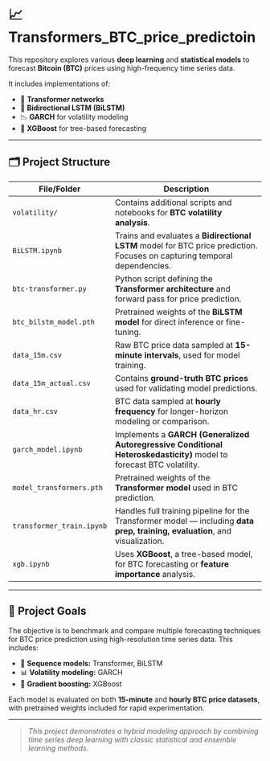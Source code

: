 # 📈 Transformers_BTC_price_predictoin

This repository explores various **deep learning** and **statistical models** to forecast **Bitcoin (BTC)** prices using high-frequency time series data.

It includes implementations of:

- 🧠 **Transformer networks**
- 🔁 **Bidirectional LSTM (BiLSTM)**
- 📉 **GARCH** for volatility modeling
- 🌲 **XGBoost** for tree-based forecasting

---

## 🗂️ Project Structure

| File/Folder                 | Description |
|----------------------------|-------------|
| `volatility/`              | Contains additional scripts and notebooks for **BTC volatility analysis**. |
| `BiLSTM.ipynb`             | Trains and evaluates a **Bidirectional LSTM** model for BTC price prediction. Focuses on capturing temporal dependencies. |
| `btc-transformer.py`       | Python script defining the **Transformer architecture** and forward pass for price prediction. |
| `btc_bilstm_model.pth`     | Pretrained weights of the **BiLSTM model** for direct inference or fine-tuning. |
| `data_15m.csv`             | Raw BTC price data sampled at **15-minute intervals**, used for model training. |
| `data_15m_actual.csv`      | Contains **ground-truth BTC prices** used for validating model predictions. |
| `data_hr.csv`              | BTC data sampled at **hourly frequency** for longer-horizon modeling or comparison. |
| `garch_model.ipynb`        | Implements a **GARCH (Generalized Autoregressive Conditional Heteroskedasticity)** model to forecast BTC volatility. |
| `model_transformers.pth`   | Pretrained weights of the **Transformer model** used in BTC prediction. |
| `transformer_train.ipynb`  | Handles full training pipeline for the Transformer model — including **data prep, training, evaluation**, and visualization. |
| `xgb.ipynb`                | Uses **XGBoost**, a tree-based model, for BTC forecasting or **feature importance** analysis. |

---

## 🎯 Project Goals

The objective is to benchmark and compare multiple forecasting techniques for BTC price prediction using high-resolution time series data. This includes:

- 🧮 **Sequence models:** Transformer, BiLSTM  
- 📊 **Volatility modeling:** GARCH  
- 🌲 **Gradient boosting:** XGBoost

Each model is evaluated on both **15-minute** and **hourly BTC price datasets**, with pretrained weights included for rapid experimentation.

---

> _This project demonstrates a hybrid modeling approach by combining time series deep learning with classic statistical and ensemble learning methods._
